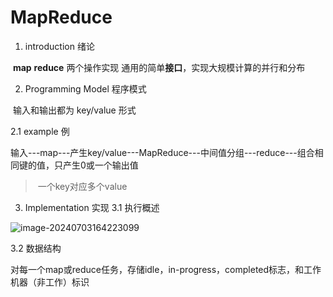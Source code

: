 # MapReduce

1. introduction 绪论

​	**map** **reduce** 两个操作实现 通用的简单**接口**，实现大规模计算的并行和分布

2. Programming Model 程序模式

​	输入和输出都为 key/value 形式

2.1 example 例

​	输入---map---产生key/value---MapReduce---中间值分组---reduce---组合相同键的值，只产生0或一个输出值

> ​	一个key对应多个value

3. Implementation 实现
3.1 执行概述

![image-20240703164223099](https://zilong-blog-butterfly.oss-cn-shanghai.aliyuncs.com/article/image-20240703164223099.png)

3.2 数据结构

对每一个map或reduce任务，存储idle，in-progress，completed标志，和工作机器（非工作）标识